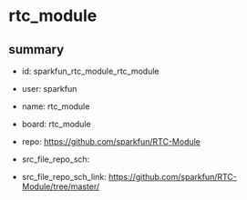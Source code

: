 # rtc_module
 
## summary 
* id: sparkfun_rtc_module_rtc_module
* user: sparkfun
* name: rtc_module
* board: rtc_module
* repo: https://github.com/sparkfun/RTC-Module



* src_file_repo_sch: 
* src_file_repo_sch_link: https://github.com/sparkfun/RTC-Module/tree/master/






